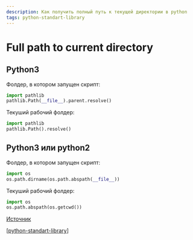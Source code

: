 ```yaml
---
description: Как получить полный путь к текущей директории в python
tags: python-standart-library
---
```

# Full path to current directory

## Python3

Фолдер, в котором запущен скрипт:

```python
import pathlib
pathlib.Path(__file__).parent.resolve()
```

Текуший рабочий фолдер:

```python
import pathlib
pathlib.Path().resolve()
```

## Python3 или python2

Фолдер, в котором запущен скрипт:

```python
import os
os.path.dirname(os.path.abspath(__file__))
```

Текуший рабочий фолдер:

```python
import os
os.path.abspath(os.getcwd())
```

[Источник](https://stackoverflow.com/a/3430395/15966204)

[[python-standart-library]]

[//begin]: # "Autogenerated link references for markdown compatibility"
[python-standart-library]: python-standart-library "Стандартная библиотека python и полезные ресурсы"
[//end]: # "Autogenerated link references"
